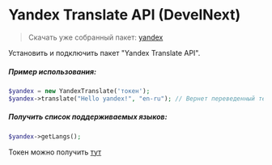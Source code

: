 # Yandex Translate API (DevelNext)

> Скачать уже собранный пакет: [yandex](https://yadi.sk/d/0WFXkixfvYpkg)

Установить и подключить пакет "Yandex Translate API".

##### Пример использования:

```php
$yandex = new YandexTranslate('токен');
$yandex->translate("Hello yandex!", "en-ru"); // Вернет переведенный текст или произойдет иключение
```

##### Получить список поддерживаемых языков:

```php
$yandex->getLangs(); 
```

Токен можно получить [тут](https://tech.yandex.ru/keys/get/?service=trnsl)